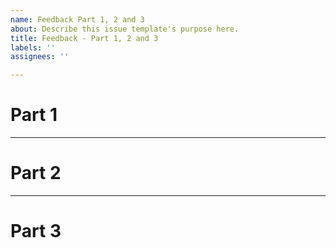 ```yaml
---
name: Feedback Part 1, 2 and 3
about: Describe this issue template's purpose here.
title: Feedback - Part 1, 2 and 3
labels: ''
assignees: ''

---
```


# Part 1


***
# Part 2


***

# Part 3
